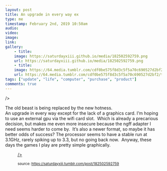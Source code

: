 ```yaml
---
layout: post
title: An upgrade in every way ex
type: me
timestamp: February 2nd, 2019 10:50am
audio: 
video: 
image: 
link: 
gallery:
	- title: 
	image: https://saturdayxiii.github.io/media/182502592759.png
	url: https://saturdayxiii.github.io/media/182502592759.png
	- title: 
	image: https://64.media.tumblr.com/cdf0be575f8d3c5f5a70c690527d2bf2/tumblr_inline_pmb8811Zz51rnrp45_540.png
	url: https://64.media.tumblr.com/cdf0be575f8d3c5f5a70c690527d2bf2/tumblr_inline_pmb8811Zz51rnrp45_540.png
tags: ["update", "life", "computer", "purchase", "product"]
comments: true
---
```

/>

The old beast is being replaced by the new hotness.
<br/>
An upgrade in every way except for the lack of a graphics card.
I’m hoping to use an external gpu via the wifi card slot.  Which is already a precarious decision, but makes me even more insecure because the ngff adapter I need seems harder to come by.  It’s also a newer format, so maybe it has better odds of success?
The processor seems to have a stable run at 3.1GHz, rarely spiking up to 3.3, but no going back now.  Anyway, these days the games I play are pretty simple graphically.
<figure data-orig-width="1757" data-orig-height="743" class="tmblr-full"><a href="https://66.media.tumblr.com/cdf0be575f8d3c5f5a70c690527d2bf2/tumblr_inline_pmb8811Zz51rnrp45_1280.png" target="_blank">/></a> 
  
<small>source: https://saturdayxiii.tumblr.com/post/182502592759</small>